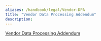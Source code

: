 ```yaml
---
aliases: /handbook/legal/Vendor-DPA
title: "Vendor Data Processing Addendum"
description:
---
```

[Vendor Data Processing Addendum](https://gitlab.com/gitlab-com/legal-and-compliance/-/raw/master/Vendor_Data_Processing_Addendum__7.18.24_.pdf)
